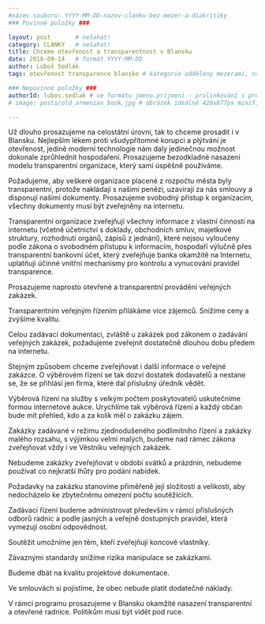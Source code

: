 ```yaml
---
#název souboru: YYYY-MM-DD-nazev-clanku-bez-mezer-a-diakritiky
### Povinné položky ###

layout: post       # nešahat!
category: CLANKY   # nešahat!
title: Chceme otevřenost a transparentnost v Blansku
date: 2018-09-14   # formát YYYY-MM-DD
author: Luboš Sedlák
tags: otevřenost transparence blansko # kategorie odděleny mezerami, např. volby zemědělství životní-prostředí piráti (viz https://jihomoravsky.pirati.cz/tags/)

### Nepovinné položky ###
authorId: lubos.sedlak # ve formátu jmeno.prijmeni - prolinkování s profilem přes uid
# image: posts/old_armenian_book.jpg # obrázek ideálně 420x677px minifikovaný přes https://tinypng.com/

---
```


Už dlouho prosazujeme na celostátní úrovni, tak to chceme prosadit i v Blansku. Nejlepším lékem proti všudypřítomné korupci a plýtvání je otevřenost, jedině moderní technologie nám daly jedinečnou možnost dokonale zprůhlednit hospodaření. Prosazujeme bezodkladné nasazení modelu transparentní organizace, který sami úspěšně použiváme.

Požadujeme, aby veškeré organizace placené z rozpočtu města byly transparentní, protože nakládají s našimi penězi, uzavírají za nás smlouvy a disponují našimi dokumenty. Prosazujeme svobodný přístup k organizacím, všechny dokumenty musí být zveřejněny na internetu.

Transparentní organizace zveřejňují všechny informace z vlastní činnosti na internetu (včetně účetnictví s doklady, obchodních smluv, majetkové struktury, rozhodnutí orgánů, zápisů z jednání), které nejsou vyloučeny podle zákona o svobodném přístupu k informacím, hospodaří výlučně přes transparentní bankovní účet, který zveřejňuje banka okamžitě na Internetu, uplatňují účinné vnitřní mechanismy pro kontrolu a vynucování pravidel transparence.

Prosazujeme naprosto otevřené a transparentní provádění veřejných zakázek.

Transparentním veřejným řízením přilákáme více zájemců. Snížíme ceny a zvýšíme kvalitu.

Celou zadávací dokumentaci, zvláště u zakázek pod zákonem o zadávání veřejných zakázek, požadujeme zveřejnit dostatečně dlouhou dobu předem na internetu.

Stejným způsobem chceme zveřejňovat i další informace o veřejné zakázce. O výběrovém řízení se tak dozví dostatek dodavatelů a nestane se, že se přihlásí jen firma, které dal příslušný úředník vědět.

Výběrová řízení na služby s velkým počtem poskytovatelů uskutečníme formou internetové aukce. Urychlíme tak výběrová řízení a každý občan bude mít přehled, kdo a za kolik měl o zakázku zájem.

Zakázky zadávané v režimu zjednodušeného podlimitního řízení a zakázky malého rozsahu, s výjimkou velmi malých, budeme nad rámec zákona zveřejňovat vždy i ve Věstníku veřejných zakázek.

Nebudeme zakázky zveřejňovat v období svátků a prázdnin, nebudeme používat co nejkratší lhůty pro podání nabídek.

Požadavky na zakázku stanovíme přiměřeně její složitosti a velikosti, aby nedocházelo ke zbytečnému omezení počtu soutěžících.

Zadávací řízení budeme administrovat především v rámci příslušných odborů radnic a podle jasných a veřejně dostupných pravidel, která vymezují osobní odpovědnost.

Soutěžit umožníme jen těm, kteří zveřejňují koncové vlastníky.

Závaznými standardy snížíme rizika manipulace se zakázkami.

Budeme dbát na kvalitu projektové dokumentace.

Ve smlouvách si pojistíme, že obec nebude platit dodatečné náklady.

V rámci programu prosazujeme v Blansku okamžité nasazení transparentní a otevřené radnice. Politikům musí být vidět pod ruce.
